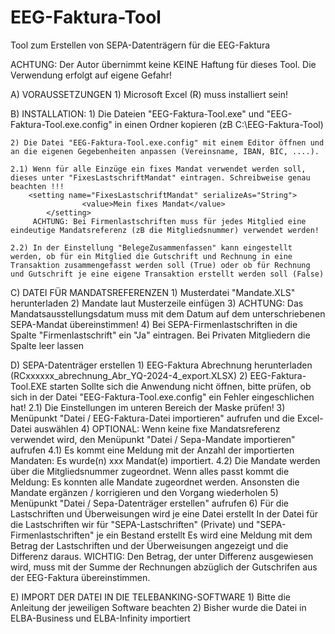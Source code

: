 # EEG-Faktura-Tool
Tool zum Erstellen von SEPA-Datenträgern für die EEG-Faktura

ACHTUNG: Der Autor übernimmt keine KEINE Haftung für dieses Tool. Die Verwendung erfolgt auf eigene Gefahr!

A) VORAUSSETZUNGEN
	1) Microsoft Excel (R) muss installiert sein!

B) INSTALLATION:
	1) Die Dateien "EEG-Faktura-Tool.exe" und "EEG-Faktura-Tool.exe.config" in einen Ordner kopieren (zB C:\EEG-Faktura-Tool\)

	2) Die Datei "EEG-Faktura-Tool.exe.config" mit einem Editor öffnen und an die eigenen Gegebenheiten anpassen (Vereinsname, IBAN, BIC, ....).

	2.1) Wenn für alle Einzüge ein fixes Mandat verwendet werden soll, dieses unter "FixesLastschriftMandat" eintragen. Schreibweise genau beachten !!!
		<setting name="FixesLastschriftMandat" serializeAs="String">
	                <value>Mein fixes Mandat</value>
	        </setting>
	     ACHTUNG: Bei Firmenlastschriften muss für jedes Mitglied eine eindeutige Mandatsreferenz (zB die Mitgliedsnummer) verwendet werden!

	2.2) In der Einstellung "BelegeZusammenfassen" kann eingestellt werden, ob für ein Mitglied die Gutschrift und Rechnung in eine Transaktion zusammengefasst werden soll (True) oder ob für Rechnung und Gutschrift je eine eigene Transaktion erstellt werden soll (False)


C) DATEI FÜR MANDATSREFERENZEN
	1) Musterdatei "Mandate.XLS" herunterladen
	2) Mandate laut Musterzeile einfügen
	3) ACHTUNG: Das Mandatsausstellungsdatum muss mit dem Datum auf dem unterschriebenen SEPA-Mandat übereinstimmen!
	4) Bei SEPA-Firmenlastschriften in die Spalte "Firmenlastschrift" ein "Ja" eintragen.
	   Bei Privaten Mitgliedern die Spalte leer lassen

D) SEPA-Datenträger erstellen
	1) EEG-Faktura Abrechnung herunterladen (RCxxxxxx_abrechnung_Abr_YQ-2024-4_export.XLSX)
	2) EEG-Faktura-Tool.EXE starten
 	   Sollte sich die Anwendung nicht öffnen, bitte prüfen, ob sich in der Datei "EEG-Faktura-Tool.exe.config" ein Fehler eingeschlichen hat!
	2.1) Die Einstellungen im unteren Bereich der Maske prüfen!
 	3) Menüpunkt "Datei / EEG-Faktura-Datei importieren" aufrufen und die Excel-Datei auswählen
	4) OPTIONAL: Wenn keine fixe Mandatsreferenz verwendet wird, den Menüpunkt "Datei / Sepa-Mandate importieren" aufrufen
	4.1) Es kommt eine Meldung mit der Anzahl der importierten Mandaten: Es wurde(n) xxx Mandat(e) importiert.
	4.2) Die Mandate werden über die Mitgliedsnummer zugeordnet. Wenn alles passt kommt die Meldung: Es konnten alle Mandate zugeordnet werden.
	     Ansonsten die Mandate ergänzen / korrigieren und den Vorgang wiederholen
	5) Menüpunkt "Datei / Sepa-Datenträger erstellen" aufrufen
	6) Für die Lastschriften und Überweisungen wird je eine Datei erstellt
	   In der Datei für die Lastschriften wir für "SEPA-Lastschriften" (Private) und "SEPA-Firmenlastschriften" je ein Bestand erstellt
	   Es wird eine Meldung mit dem Betrag der Lastschriften und der Überweisungen angezeigt und die Differenz daraus.
	   WICHTIG: Den Betrag, der unter Differenz ausgewiesen wird, muss mit der Summe der Rechnungen abzüglich der Gutschrifen aus der EEG-Faktura übereinstimmen.

E) IMPORT DER DATEI IN DIE TELEBANKING-SOFTWARE
	1) Bitte die Anleitung der jeweiligen Software beachten
	2) Bisher wurde die Datei in ELBA-Business und ELBA-Infinity importiert
	    
